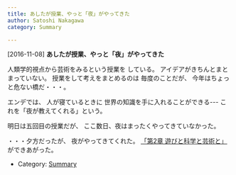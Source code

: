 ```yaml
---
title: あしたが授業、やっと「夜」がやってきた
author: Satoshi Nakagawa
category: Summary

---
```


[2016-11-08] **あしたが授業、やっと「夜」がやってきた** 

 人類学的視点から芸術をみるという授業を
している。
アイデアがきちんとまとまっていない。
授業をして考えをまとめるのは
毎度のことだが、
今年はちょっと危ない橋だ・・・。

 エンデでは、
人が寝ているときに
世界の知識を手に入れることができる---
これを「夜が教えてくれる」という。

 明日は五回目の授業だが、
ここ数日、夜はまったくやってきていなかった。

<!--more-->

 ・・・夕方だったが、
夜がやってきてくれた。
[「第2章 遊びと科学と芸術と」](/~satoshi/anthrop/class/aesthetics/playability.html)ができあがった。

- Category: [Summary](https://merapano.github.io/categories.html#Summary)

